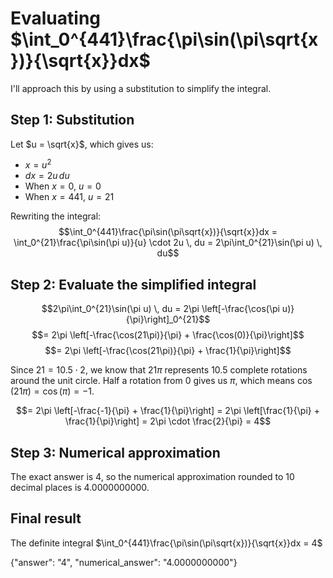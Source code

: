 # Evaluating $\int_0^{441}\frac{\pi\sin(\pi\sqrt{x})}{\sqrt{x}}dx$

I'll approach this by using a substitution to simplify the integral.

## Step 1: Substitution
Let $u = \sqrt{x}$, which gives us:
- $x = u^2$
- $dx = 2u \, du$
- When $x = 0$, $u = 0$
- When $x = 441$, $u = 21$

Rewriting the integral:
$$\int_0^{441}\frac{\pi\sin(\pi\sqrt{x})}{\sqrt{x}}dx = \int_0^{21}\frac{\pi\sin(\pi u)}{u} \cdot 2u \, du = 2\pi\int_0^{21}\sin(\pi u) \, du$$

## Step 2: Evaluate the simplified integral
$$2\pi\int_0^{21}\sin(\pi u) \, du = 2\pi \left[-\frac{\cos(\pi u)}{\pi}\right]_0^{21}$$
$$= 2\pi \left[-\frac{\cos(21\pi)}{\pi} + \frac{\cos(0)}{\pi}\right]$$
$$= 2\pi \left[-\frac{\cos(21\pi)}{\pi} + \frac{1}{\pi}\right]$$

Since $21 = 10.5 \cdot 2$, we know that $21\pi$ represents $10.5$ complete rotations around the unit circle. Half a rotation from $0$ gives us $\pi$, which means $\cos(21\pi) = \cos(\pi) = -1$.

$$= 2\pi \left[-\frac{-1}{\pi} + \frac{1}{\pi}\right] = 2\pi \left[\frac{1}{\pi} + \frac{1}{\pi}\right] = 2\pi \cdot \frac{2}{\pi} = 4$$

## Step 3: Numerical approximation
The exact answer is 4, so the numerical approximation rounded to 10 decimal places is 4.0000000000.

## Final result
The definite integral $\int_0^{441}\frac{\pi\sin(\pi\sqrt{x})}{\sqrt{x}}dx = 4$

{"answer": "4", "numerical_answer": "4.0000000000"}